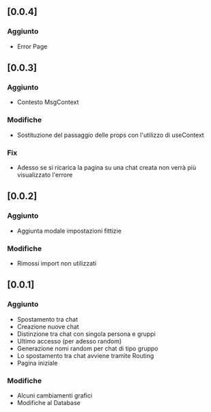## [0.0.4]

### Aggiunto
- Error Page

## [0.0.3]

### Aggiunto
- Contesto MsgContext

### Modifiche
- Sostituzione del passaggio delle props con l'utilizzo di useContext

### Fix
- Adesso se si ricarica la pagina su una chat creata non verrà più visualizzato l'errore

## [0.0.2]

### Aggiunto
- Aggiunta modale impostazioni fittizie

### Modifiche
- Rimossi import non utilizzati

## [0.0.1]

### Aggiunto
- Spostamento tra chat
- Creazione nuove chat
- Distinzione tra chat con singola persona e gruppi
- Ultimo accesso (per adesso random)
- Generazione nomi random per chat di tipo gruppo
- Lo spostamento tra chat avviene tramite Routing
- Pagina iniziale

### Modifiche
- Alcuni cambiamenti grafici
- Modifiche al Database